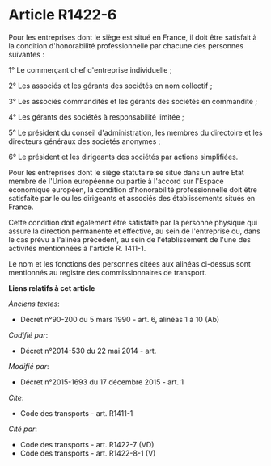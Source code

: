 # Article R1422-6

Pour les entreprises dont le siège est situé en France, il doit être satisfait à la condition d'honorabilité professionnelle
par chacune des personnes suivantes : 

1° Le commerçant chef d'entreprise individuelle ; 

2° Les associés et les gérants des sociétés en nom collectif ; 

3° Les associés commandités et les gérants des sociétés en commandite ; 

4° Les gérants des sociétés à responsabilité limitée ; 

5° Le président du conseil d'administration, les membres du directoire et les directeurs généraux des sociétés anonymes ; 

6° Le président et les dirigeants des sociétés par actions simplifiées. 

Pour les entreprises dont le siège statutaire se situe dans un autre Etat membre de l'Union européenne ou partie à l'accord
sur l'Espace économique européen, la condition d'honorabilité professionnelle doit être satisfaite par le ou les dirigeants
et associés des établissements situés en France. 

Cette condition doit également être satisfaite par la personne physique qui assure la direction permanente et effective, au
sein de l'entreprise ou, dans le cas prévu à l'alinéa précédent, au sein de l'établissement de l'une des activités
mentionnées à l'article R. 1411-1. 

Le nom et les fonctions des personnes citées aux alinéas ci-dessus sont mentionnés au registre des commissionnaires de
transport.

**Liens relatifs à cet article**

_Anciens textes_:

  - Décret n°90-200 du 5 mars 1990 - art. 6, alinéas 1 à 10 (Ab)

_Codifié par_:

  - Décret n°2014-530 du 22 mai 2014 - art.

_Modifié par_:

  - Décret n°2015-1693 du 17 décembre 2015 - art. 1

_Cite_:

  - Code des transports - art. R1411-1

_Cité par_:

  - Code des transports - art. R1422-7 (VD)
  - Code des transports - art. R1422-8-1 (V)
